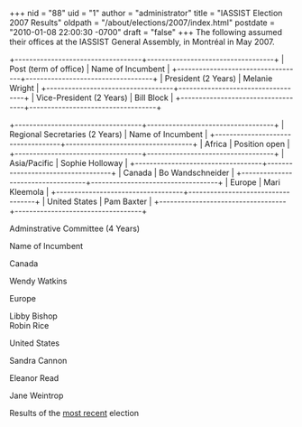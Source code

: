 +++
nid = "88"
uid = "1"
author = "administrator"
title = "IASSIST Election 2007 Results"
oldpath = "/about/elections/2007/index.html"
postdate = "2010-01-08 22:00:30 -0700"
draft = "false"
+++
The following assumed their offices at the IASSIST General Assembly, in
Montréal in May 2007.

+-----------------------------------+-----------------------------------+
| Post (term of office)             | Name of Incumbent                 |
+-----------------------------------+-----------------------------------+
| President (2 Years)               | Melanie Wright                    |
+-----------------------------------+-----------------------------------+
| Vice-President (2 Years)          | Bill Block                        |
+-----------------------------------+-----------------------------------+

+-----------------------------------+-----------------------------------+
| Regional Secretaries (2 Years)    | Name of Incumbent                 |
+-----------------------------------+-----------------------------------+
| Africa                            | Position open                     |
+-----------------------------------+-----------------------------------+
| Asia/Pacific                      | Sophie Holloway                   |
+-----------------------------------+-----------------------------------+
| Canada                            | Bo Wandschneider                  |
+-----------------------------------+-----------------------------------+
| Europe                            | Mari Kleemola                     |
+-----------------------------------+-----------------------------------+
| United States                     | Pam Baxter                        |
+-----------------------------------+-----------------------------------+

Adminstrative Committee (4 Years)

Name of Incumbent

Canada

Wendy Watkins

Europe

Libby Bishop\
Robin Rice

United States

Sandra Cannon

Eleanor Read

Jane Weintrop

Results of the [most
recent](https://iassistdata.org/about/membership/elections/index.html)
election

